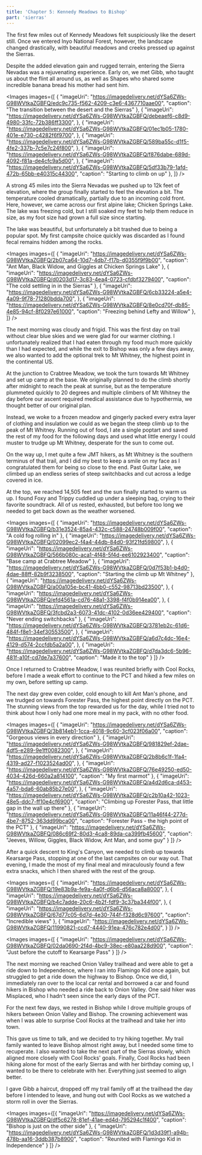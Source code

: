 ```yaml
---
title: 'Chapter 5: Kennedy Meadows to Bishop'
part: 'sierras'
---
```


<script lang="ts">
import Images from '$lib/components/Images.svelte';
</script>

The first few miles out of Kennedy Meadows felt suspiciously like the desert still. Once we entered Inyo National
Forest, however, the landscape changed drastically, with beautiful meadows and creeks pressed up against the Sierras.

Despite the added elevation gain and rugged terrain, entering the Sierra Nevadas was a rejuvenating experience. Early
on, we met Gibb, who taught us about the flint all around us, as well as Shapes who shared some incredible banana bread
his mother had sent him.

<Images images={[
{
"imageUri": "https://imagedelivery.net/dYSa6ZWs-G98WVtkaZGBFQ/edc9c735-f562-4209-c3e6-4367710aae00",
"caption": "The transition between the desert and the Sierras"
},
{
"imageUri": "https://imagedelivery.net/dYSa6ZWs-G98WVtkaZGBFQ/debeaef6-c8d9-4980-33fc-72b386ff3300",
},
{
"imageUri": "https://imagedelivery.net/dYSa6ZWs-G98WVtkaZGBFQ/01ec1b05-1780-401e-e730-c4282f6f9700",
},
{
"imageUri": "https://imagedelivery.net/dYSa6ZWs-G98WVtkaZGBFQ/589ba55c-d1f5-4fe2-337b-7c5e7c24f800",
},
{
"imageUri": "https://imagedelivery.net/dYSa6ZWs-G98WVtkaZGBFQ/f876dabe-689d-4092-f81a-de4cfc9a5d00",
},
{
"imageUri": "https://imagedelivery.net/dYSa6ZWs-G98WVtkaZGBFQ/5df33b79-1afd-472b-65bb-e40315c44300",
"caption": "Starting to climb on up"
},
]} />

A strong 45 miles into the Sierra Nevadas we pushed up to 12k feet of elevation, where the group finally started to feel
the elevation a bit. The temperature cooled dramatically, partially due to an incoming cold front. Here, however, we
came across our first alpine lake; Chicken Springs Lake. The lake was freezing cold, but I still soaked my feet to help
them reduce in size, as my foot size had grown a full size since starting.

The lake was beautiful, but unfortunately a bit trashed due to being a popular spot. My first campsite choice quickly
was discarded as I found fecal remains hidden among the rocks.

<Images images={[
{
"imageUri": "https://imagedelivery.net/dYSa6ZWs-G98WVtkaZGBFQ/2b07ca64-10d7-4db7-f17b-d0355f9f9b00",
"caption": "Ant Man, Black Widow, and Giggles at Chicken Springs Lake"
},
{
"imageUri": "https://imagedelivery.net/dYSa6ZWs-G98WVtkaZGBFQ/d0203d17-3c83-4ea4-0723-cfdbf3279400",
"caption": "The cold settling in in the Sierras"
},
{
"imageUri": "https://imagedelivery.net/dYSa6ZWs-G98WVtkaZGBFQ/6cb33224-a5e4-4a09-9f78-71280bdda700",
},
{
"imageUri": "https://imagedelivery.net/dYSa6ZWs-G98WVtkaZGBFQ/8e0cd70f-db85-4e85-94cf-8f0297e61000",
"caption": "Freezing behind Lefty and Willow"
},
]} />

The next morning was cloudy and frigid. This was the first day on trail without clear blue skies and we were glad for
our warmer clothing. I unfortunately realized that I had eaten through my food much more quickly than I had expected,
and while the exit to Bishop was only a few days away, we also wanted to add the optional trek to Mt Whitney, the
highest point in the continental US.

At the junction to Crabtree Meadow, we took the turn towards Mt Whitney and set up camp at the base. We originally
planned to do the climb shortly after midnight to reach the peak at sunrise, but as the temperature plummeted quickly to
20 degrees and multiple climbers of Mt Whitney the day before our ascent required medical assistance due to hypothermia,
we thought better of our original plan.

Instead, we woke to a frozen meadow and gingerly packed every extra layer of clothing and insulation we could as we
began the steep climb up to the peak of Mt Whitney. Running out of food, I ate a single poptart and saved the rest of my
food for the following days and used what little energy I could muster to trudge up Mt Whitney, desperate for the sun to
come out.

On the way up, I met quite a few JMT hikers, as Mt Whitney is the southern terminus of that trail, and I did my best to
keep a smile on my face as I congratulated them for being so close to the end. Past Guitar Lake, we climbed up an
endless series of steep switchbacks and cut across a ledge covered in ice.

At the top, we reached 14,505 feet and the sun finally started to warm us up. I found Foxy and Trippy cuddled up under a
sleeping bag, crying to their favorite soundtrack. All of us rested, exhausted, but before too long we needed to get
back down as the weather worsened.

<Images images={[
{
"imageUri": "https://imagedelivery.net/dYSa6ZWs-G98WVtkaZGBFQ/b31e3524-85a4-432c-c588-24748b009f00",
"caption": "A cold fog rolling in"
},
{
"imageUri": "https://imagedelivery.net/dYSa6ZWs-G98WVtkaZGBFQ/02099ec2-f4a4-44db-84d0-93f21fd59800",
},
{
"imageUri": "https://imagedelivery.net/dYSa6ZWs-G98WVtkaZGBFQ/566b080c-aca1-4f48-5f4d-ee6102923400",
"caption": "Base camp at Crabtree Meadow"
},
{
"imageUri": "https://imagedelivery.net/dYSa6ZWs-G98WVtkaZGBFQ/0d7f53b1-b4d0-4dae-88ff-82b9f3238500",
"caption": "Starting the climb up Mt Whitney"
},
{
"imageUri": "https://imagedelivery.net/dYSa6ZWs-G98WVtkaZGBFQ/a00a105e-bc41-4bb0-c552-98713bd23500",
},
{
"imageUri": "https://imagedelivery.net/dYSa6ZWs-G98WVtkaZGBFQ/efd4561a-cd76-48a1-3398-f4f0b914ea00",
},
{
"imageUri": "https://imagedelivery.net/dYSa6ZWs-G98WVtkaZGBFQ/3fcbd2a3-6073-41dc-4102-0d36ee429400",
"caption": "Never ending switchbacks"
},
{
"imageUri": "https://imagedelivery.net/dYSa6ZWs-G98WVtkaZGBFQ/3781eb2c-61d6-484f-f8e1-34ef30553500",
},
{
"imageUri": "https://imagedelivery.net/dYSa6ZWs-G98WVtkaZGBFQ/a6d7c4dc-16e4-4129-d574-2ccfdb5a2a00",
},
{
"imageUri": "https://imagedelivery.net/dYSa6ZWs-G98WVtkaZGBFQ/d7da3dc6-5b96-481f-a10f-cd7de7a37600",
"caption": "Made it to the top"
}
]} />

Once I returned to Crabtree Meadow, I was reunited briefly with Cool Rocks, before I made a weak effort to continue to
the PCT and hiked a few miles on my own, before setting up camp.

The next day grew even colder, cold enough to kill Ant Man's phone, and we trudged on towards Forester Pass, the highest
point directly on the PCT. The stunning views from the top rewarded us for the day, while I tried not to think about how
I only had one more meal in my pack, with no other food.

<Images images={[
{
"imageUri": "https://imagedelivery.net/dYSa6ZWs-G98WVtkaZGBFQ/3b814eb1-1cca-4018-9c60-3cf023f06a00",
"caption": "Gorgeous views in every direction"
},
{
"imageUri": "https://imagedelivery.net/dYSa6ZWs-G98WVtkaZGBFQ/981829ef-2dae-4df5-e289-9e1ff0082300",
},
{
"imageUri": "https://imagedelivery.net/dYSa6ZWs-G98WVtkaZGBFQ/2b8b6c1f-1fa4-4319-ad27-f1023524ad00",
},
{
"imageUri": "https://imagedelivery.net/dYSa6ZWs-G98WVtkaZGBFQ/76e49250-ed50-4034-426d-660a2a814100",
"caption": "My first marmot"
},
{
"imageUri": "https://imagedelivery.net/dYSa6ZWs-G98WVtkaZGBFQ/a4d2d6ca-d453-4a57-bda6-60ab85b27e00",
},
{
"imageUri": "https://imagedelivery.net/dYSa6ZWs-G98WVtkaZGBFQ/c2b10a42-1023-48e5-ddc7-ff10e4cf6900",
"caption": "Climbing up Forester Pass, that little gap in the wall up there"
},
{
"imageUri": "https://imagedelivery.net/dYSa6ZWs-G98WVtkaZGBFQ/11a46f44-277d-4be7-8752-363dd99bca00",
"caption": "Forester Pass - the high point of the PCT"
},
{
"imageUri": "https://imagedelivery.net/dYSa6ZWs-G98WVtkaZGBFQ/086c69f2-80d3-4ca8-89da-ca399fb45600",
"caption": "Jeeves, Willow, Giggles, Black Widow, Ant Man, and some guy"
}
]} />

After a quick descent to King's Canyon, we needed to climb up towards Kearsarge Pass, stopping at one of the last
campsites on our way out. That evening, I made the most of my final meal and miraculously found a few extra snacks,
which I then shared with the rest of the group.

<Images images={[
{
"imageUri": "https://imagedelivery.net/dYSa6ZWs-G98WVtkaZGBFQ/19e83b9a-fe9a-4a0f-d6b6-d56aca8a8000",
},
{
"imageUri": "https://imagedelivery.net/dYSa6ZWs-G98WVtkaZGBFQ/b4c7adde-20c6-4b2f-fdf9-3c37ba344f00",
},
{
"imageUri": "https://imagedelivery.net/dYSa6ZWs-G98WVtkaZGBFQ/67d77c05-6d7d-4e30-744f-f328d6c97600",
"caption": "Incredible views"
},
{
"imageUri": "https://imagedelivery.net/dYSa6ZWs-G98WVtkaZGBFQ/11990821-ccd7-4440-91ea-476c782e4d00",
}
]} />

<Images images={[
{
"imageUri": "https://imagedelivery.net/dYSa6ZWs-G98WVtkaZGBFQ/02da0690-2f4d-4bc9-38ec-e80aa228d900",
"caption": "Just before the cutoff to Kearsarge Pass"
}
]} />

The next morning we reached Onion Valley trailhead and were able to get a ride down to Independence, where I ran into
Flamingo Kid once again, but struggled to get a ride down the highway to Bishop. Once we did, I immediately ran over to
the local car rental and borrowed a car and found hikers in Bishop who needed a ride back to Onion Valley. One said
hiker was Misplaced, who I hadn't seen since the early days of the PCT.

For the next few days, we rested in Bishop while I drove multiple groups of hikers between Onion Valley and Bishop. The
crowning achievement was when I was able to surprise Cool Rocks at the trailhead and take her into town.

This gave us time to talk, and we decided to try hiking together. My trail family wanted to leave Bishop almost right
away, but I needed some time to recuperate. I also wanted to take the next part of the Sierras slowly, which aligned
more closely with Cool Rocks' goals. Finally, Cool Rocks had been hiking alone for most of the early Sierras and with
her birthday coming up, I wanted to be there to celebrate with her. Everything just seemed to align better.

I gave Gibb a haircut, dropped off my trail family off at the trailhead the day before I intended to leave, and hung out
with Cool Rocks as we watched a storm roll in over the Sierras.

<Images images={[{
"imageUri": "https://imagedelivery.net/dYSa6ZWs-G98WVtkaZGBFQ/df5c6278-81ef-41ae-ed4d-795294c1f400",
"caption": "Bishop is just on the other side"
},
{
"imageUri": "https://imagedelivery.net/dYSa6ZWs-G98WVtkaZGBFQ/1d3d39f1-a94b-478b-aa16-3ddb387b8900",
"caption": "Reunited with Flamingo Kid in Independence"
}
]} />
